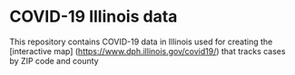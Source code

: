 # COVID-19 Illinois data
This repository contains COVID-19 data in Illinois used for creating the [interactive map] (https://www.dph.illinois.gov/covid19/) that tracks cases by ZIP code and county 
